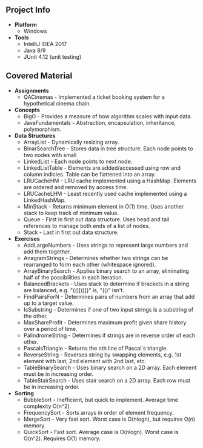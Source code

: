 ## Project Info
* **Platform**
  * Windows
* **Tools**
  * IntelliJ IDEA 2017
  * Java 8/9
  * JUnit 4.12 (unit testing)
## Covered Material
* **Assignments**
  * QACinemas - Implemented a ticket booking system for a hypothetical cinema chain.
* **Concepts**
  * BigO - Provides a measure of how algorithm scales with input data.
  * JavaFundamentals - Abstraction, encapsulation, inheritance, polymorphism.
* **Data Structures**
  * ArrayList - Dynamically resizing array.
  * BinarSearchTree - Stores data in tree structure. Each node points to two nodes with small
  * LinkedList - Each node points to next node.
  * LinkedListTable - Elements are added/accessed using row and column indicies. Table can be flattened into an array.
  * LRUCacheHM - LRU cache implemented using a HashMap. Elements are ordered and removed by access time.
  * LRUCacheLHM - Least recently used cache implemented using a LinkedHashMap.
  * MinStack - Returns minimum element in O(1) time. Uses another stack to keep track of minimum value.
  * Queue - First in first out data structure. Uses head and tail references to manage both ends of a list of nodes.
  * Stack - Last in first out data structure.
* **Exercises**
  * AddLargeNumbers - Uses strings to represent large numbers and add them together.
  * AnagramStrings - Determines whether two strings can be rearranged to form each other (whitespace ignored).
  * ArrayBinarySearch - Applies binary search to an array, eliminating half of the possibilities in each iteration.
  * BalancedBrackets - Uses stack to determine if brackets in a string are balanced, e.g. "{()[()]}" is, "(()" isn't.
  * FindPairsForN - Determines pairs of numbers from an array that add up to a target value.
  * IsSubstring - Determines if one of two input strings is a substring of the other.
  * MaxShareProfit - Determines maximum profit given share history over a period of time.
  * PalindromeString - Determines if strings are in reverse order of each other.
  * PascalsTriangle - Returns the nth line of Pascal's triangle.
  * ReverseString - Reverses string by swapping elements, e.g. 1st element with last, 2nd element with 2nd last, etc.
  * TableBinarySearch - Uses binary search on a 2D array. Each element must be in increasing order.
  * TableStairSearch - Uses stair search on a 2D array. Each row must be in increasing order.
* **Sorting**
  * BubbleSort - Inefficient, but quick to implement. Average time complexity O(n^2).
  * FrequencySort - Sorts arrays in order of element frequency.
  * MergeSort - Very fast sort. Worst case is O(nlogn), but requires O(n) memory.
  * QuickSort - Fast sort. Average case is O(nlogn). Worst case is O(n^2). Requires O(1) memory.
